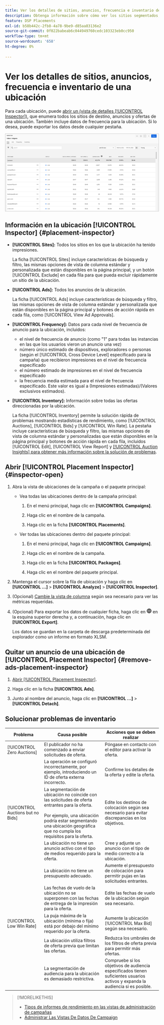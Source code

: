 ```yaml
---
title: Ver los detalles de sitios, anuncios, frecuencia e inventario de una ubicación
description: Obtenga información sobre cómo ver los sitios segmentados, los anuncios, la frecuencia y los datos de inventario de una ubicación.
feature: DSP Placements
exl-id: b58b442c-2fb8-4a78-9be9-d85aa83136e2
source-git-commit: 0f022babeab6c044949760cedc103323eb0cc950
workflow-type: tm+mt
source-wordcount: '658'
ht-degree: 0%

---
```


# Ver los detalles de sitios, anuncios, frecuencia e inventario de una ubicación

Para cada ubicación, puede [abrir un (vista de detalles [!UICONTROL Inspector])](placement-details-view.md), que enumera todos los sitios de destino, anuncios y ofertas de una ubicación. También incluye datos de frecuencia para la ubicación. Si lo desea, puede exportar los datos desde cualquier pestaña.

![Inspector de ubicación](/help/dsp/assets/placement-inspector.png)

## Información en la ubicación [!UICONTROL Inspector] {#placement-inspector}

* **[!UICONTROL Sites]:** Todos los sitios en los que la ubicación ha tenido impresiones.

  La ficha [!UICONTROL Sites] incluye características de búsqueda y filtro, las mismas opciones de vista de columna estándar y personalizada que están disponibles en la página principal, y un botón [!UICONTROL Exclude] en cada fila para que pueda excluir rápidamente un sitio de la ubicación.

* **[!UICONTROL Ads]:** Todos los anuncios de la ubicación.

  La ficha [!UICONTROL Ads] incluye características de búsqueda y filtro, las mismas opciones de vista de columna estándar y personalizada que están disponibles en la página principal y botones de acción rápida en cada fila, como [!UICONTROL View Ad Approvals].

* **[!UICONTROL Frequency]:** Datos para cada nivel de frecuencia de anuncio para la ubicación, incluidos:
   * el nivel de frecuencia de anuncio (como &quot;1&quot; para todas las instancias en las que los usuarios vieron un anuncio una vez)
   * número único estimado de dispositivos, exploradores o personas (según el [!UICONTROL Cross Device Level] especificado para la campaña) que recibieron impresiones en el nivel de frecuencia especificado
   * el número estimado de impresiones en el nivel de frecuencia especificado
   * la frecuencia media estimada para el nivel de frecuencia especificado. Este valor es igual a (Impresiones estimadas)/(Valores exclusivos estimados).

* **[!UICONTROL Inventory]:** Información sobre todas las ofertas direccionadas por la ubicación.

  La ficha [!UICONTROL Inventory] permite la solución rápida de problemas mostrando estadísticas de rendimiento, como [!UICONTROL Auctions], [!UICONTROL Bids] y [!UICONTROL Win Rate]. La pestaña incluye características de búsqueda y filtro, las mismas opciones de vista de columna estándar y personalizadas que están disponibles en la página principal y botones de acción rápida en cada fila, incluidos [!UICONTROL Edit], [!UICONTROL View Report] y [[!UICONTROL Auction Insights] para obtener más información sobre la solución de problemas](/help/dsp/inventory/private-deal-auction-insights.md).

## Abrir [!UICONTROL Placement Inspector] {#inspector-open}

1. Abra la vista de ubicaciones de la campaña o el paquete principal:

   * Vea todas las ubicaciones dentro de la campaña principal:

      1. En el menú principal, haga clic en **[!UICONTROL Campaigns]**.

      1. Haga clic en el nombre de la campaña.

      1. Haga clic en la ficha **[!UICONTROL Placements]**.

   * Ver todas las ubicaciones dentro del paquete principal:

      1. En el menú principal, haga clic en **[!UICONTROL Campaigns]**.

      1. Haga clic en el nombre de la campaña.

      1. Haga clic en la ficha **[!UICONTROL Packages]**.

      1. Haga clic en el nombre del paquete principal.

1. Mantenga el cursor sobre la fila de ubicación y haga clic en **[!UICONTROL ...]** > **[!UICONTROL Analyze]** > **[!UICONTROL Inspector]**.

1. (Opcional) [Cambie la vista de columna](campaign-data-views-manage.md#column-view-change) según sea necesario para ver las métricas requeridas.

1. (Opcional) Para exportar los datos de cualquier ficha, haga clic en ![Más](/help/search-social-commerce/assets/more.png "Más") en la esquina superior derecha y, a continuación, haga clic en **[!UICONTROL Export]**.

   Los datos se guardan en la carpeta de descarga predeterminada del explorador como un informe en formato XLSM.

## Quitar un anuncio de una ubicación de [!UICONTROL Placement Inspector] {#remove-ads-placement-inspector}

1. [Abrir [!UICONTROL Placement Inspector]](#inspector-open).

1. Haga clic en la ficha **[!UICONTROL Ads]**.

1. Junto al nombre del anuncio, haga clic en **[!UICONTROL ...]** > **[!UICONTROL Detach]**.

## Solucionar problemas de inventario

| Problema | Causa posible | Acciones que se deben realizar |
| -----------| ---------- | ---------- |
| [!UICONTROL Zero Auctions] | El publicador no ha comenzado a enviar solicitudes de oferta. | Póngase en contacto con el editor para activar la oferta. |
| | La operación se configuró incorrectamente, por ejemplo, introduciendo un ID de oferta externa incorrecto. | Confirme los detalles de la oferta y edite la oferta. |
| [!UICONTROL Auctions but no Bids] | La segmentación de ubicación no coincide con las solicitudes de oferta entrantes para la oferta. <br><br> Por ejemplo, una ubicación podría estar segmentando una ubicación geográfica que no cumpla los requisitos para la oferta. | Edite los destinos de colocación según sea necesario para evitar discrepancias en los objetivos. |
| | La ubicación no tiene un anuncio activo con el tipo de medios requerido para la oferta. | Cree y adjunte un anuncio con el tipo de medio correcto a la ubicación. |
| | La ubicación no tiene un presupuesto adecuado. | Aumente el presupuesto de colocación para permitir pujas en las solicitudes entrantes. |
| | Las fechas de vuelo de la ubicación no se superponen con las fechas de entrega de la impresión para la oferta. | Edite las fechas de vuelo de la ubicación según sea necesario. |
| [!UICONTROL Low Win Rate] | La puja máxima de la ubicación (mínima o fija) está por debajo del mínimo requerido por la oferta. | Aumente la ubicación [!UICONTROL Max Bid] según sea necesario. |
| | La ubicación utiliza filtros de oferta previa que limitan las ofertas. | Reduzca los umbrales de los filtros de oferta previa para permitir más ofertas. |
| | La segmentación de audiencia para la ubicación es demasiado restrictiva. | Compruebe si los objetivos de audiencia especificados tienen suficientes usuarios activos y expanda la audiencia si es posible. |

>[!MORELIKETHIS]
>
>* [Tipos de informes de rendimiento en las vistas de administración de campañas](campaign-reports-about.md)
>* [Administrar Las Vistas De Datos De Campaign](campaign-data-views-manage.md)

